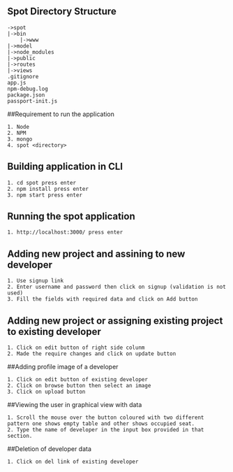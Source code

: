 ## Spot Directory Structure
```
->spot
|->bin
	|->www
|->model
|->node_modules
|->public
|->routes
|->views
.gitignore
app.js
npm-debug.log
package.json
passport-init.js
```
##Requirement to run the application
```
1. Node
2. NPM
3. mongo
4. spot <directory>
```
## Building application in CLI
```
1. cd spot press enter
2. npm install press enter
3. npm start press enter

```
## Running the spot application

```
1. http://localhost:3000/ press enter
```
## Adding new project and assining to new developer
```
1. Use signup link
2. Enter username and password then click on signup (validation is not used)
3. Fill the fields with required data and click on Add button
```
## Adding new project or assigning existing project to existing developer
```
1. Click on edit button of right side colunm
2. Made the require changes and click on update button
```
##Adding profile image of a developer
```
1. Click on edit button of existing developer
2. Click on browse button then select an image
3. Click on upload button
```
##Viewing the user in graphical view with data
```
1. Scroll the mouse over the button coloured with two different pattern one shows empty table and other shows occupied seat.
2. Type the name of developer in the input box provided in that section.
```
##Deletion of developer data
```
1. Click on del link of existing developer
```